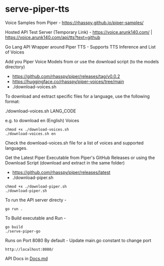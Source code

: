 # serve-piper-tts

Voice Samples from Piper - https://rhasspy.github.io/piper-samples/

Hosted API Test Server (Temporary Link) - https://voice.arunk140.com/ | https://voice.arunk140.com/api/tts?text=github

Go Lang API Wrapper around Piper TTS - Supports TTS Inference and List of Voices

Add you Piper Voice Models from or use the download script (to the models directory)

- https://github.com/rhasspy/piper/releases/tag/v0.0.2
- https://huggingface.co/rhasspy/piper-voices/tree/main
- ./download-voices.sh

To download and extract specific files for a language, use the following format:

./download-voices.sh LANG_CODE

e.g. to download en (English) Voices

```
chmod +x ./download-voices.sh
./download-voices.sh en
```

Check the download-voices.sh file for a list of voices and supported languages.

Get the Latest Piper Executable from Piper's GitHub Releases or using the Download Script (download and extract in the same folder)

- https://github.com/rhasspy/piper/releases/latest
- ./download-piper.sh

```
chmod +x ./download-piper.sh
./download-piper.sh
```

To run the API server directy -

```
go run .
```

To Build executable and Run -

```
go build
./serve-piper-go
```

Runs on Port 8080 By default - Update main.go constant to change port

```
http://localhost:8080/
```

API Docs in [Docs.md](Docs.md)
